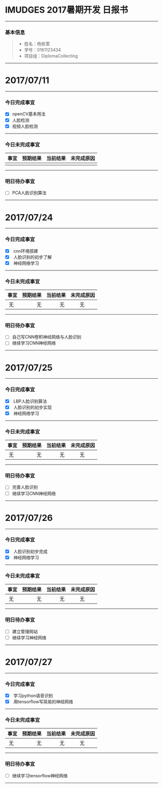 # IMUDGES 2017暑期开发 日报书
-------


### 基本信息
> * 姓名：杨栋策
> * 学号：0161123434
> * 项目组：DiplomaCollecting

-------


# 2017/07/11

-------

### 今日完成事宜
- [x]  openCV基本用法
- [x]  人脸检测
- [x]  视频人脸检测

-----
### 今日未完成事宜


| 事宜     |预期结果| 当前结果  | 未完成原因   | 
| --------   | -----:  | -----:  | :----:  |
|    |   |   |   |


------
### 明日待办事宜
- [ ] PCA人脸识别算法
-------



# 2017/07/24

-------

### 今日完成事宜
- [x]  cnn环境搭建
- [x]  人脸识别的初步了解
- [x]  神经网络学习

-----
### 今日未完成事宜


| 事宜     |预期结果| 当前结果  | 未完成原因   | 
| --------   | -----:  | -----:  | :----:  |
|  无  |  无 | 无  | 无  |


------
### 明日待办事宜
- [ ] 自己写CNN卷积神经网络与人脸识别
- [ ] 继续学习CNN神经网络
-------

# 2017/07/25

-------

### 今日完成事宜
- [x]  LBP人脸识别算法
- [x]  人脸识别的初步实现
- [x]  神经网络学习

-----
### 今日未完成事宜


| 事宜     |预期结果| 当前结果  | 未完成原因   | 
| --------   | -----:  | -----:  | :----:  |
|  无  |  无 | 无  | 无  |


------
### 明日待办事宜
- [ ] 完善人脸识别
- [ ] 继续学习CNN神经网络
-------

# 2017/07/26

-------

### 今日完成事宜
- [x]  人脸识别初步完成
- [x]  神经网络学习

-----
### 今日未完成事宜


| 事宜     |预期结果| 当前结果  | 未完成原因   | 
| --------   | -----:  | -----:  | :----:  |
|  无  |  无 | 无  | 无  |


------
### 明日待办事宜
- [ ] 建立管理网站
- [ ] 继续学习神经网络
-------

# 2017/07/27

-------

### 今日完成事宜
- [x]  学习python语音识别
- [x]  用tensorflow写简易的神经网络

-----
### 今日未完成事宜


| 事宜     |预期结果| 当前结果  | 未完成原因   | 
| --------   | -----:  | -----:  | :----:  |
|  无  |  无 | 无  | 无  |


------
### 明日待办事宜
- [ ] 继续学习tensorflow神经网络
-------


